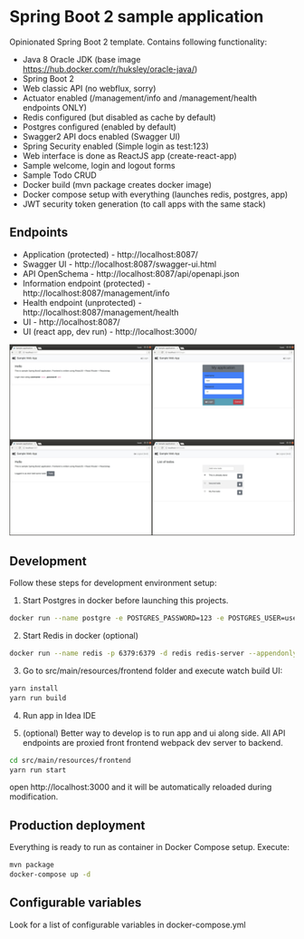 # Spring Boot 2 sample application

Opinionated Spring Boot 2 template.
Contains following functionality:

  * Java 8 Oracle JDK (base image https://hub.docker.com/r/huksley/oracle-java/)
  * Spring Boot 2 
  * Web classic API (no webflux, sorry)
  * Actuator enabled (/management/info and /management/health endpoints ONLY)
  * Redis configured (but disabled as cache by default)
  * Postgres configured (enabled by default)
  * Swagger2 API docs enabled (Swagger UI)
  * Spring Security enabled (Simple login as test:123)
  * Web interface is done as ReactJS app (create-react-app)
  * Sample welcome, login and logout forms
  * Sample Todo CRUD
  * Docker build (mvn package creates docker image) 
  * Docker compose setup with everything (launches redis, postgres, app)
  * JWT security token generation (to call apps with the same stack)
  
## Endpoints

  * Application (protected) - http://localhost:8087/
  * Swagger UI - http://localhost:8087/swagger-ui.html
  * API OpenSchema - http://localhost:8087/api/openapi.json
  * Information endpoint (protected) - http://localhost:8087/management/info
  * Health endpoint (unprotected) - http://localhost:8087/management/health
  * UI - http://localhost:8087/
  * UI (react app, dev run) - http://localhost:3000/
  
![Screenshots](screenshot.png)
  
## Development

Follow these steps for development environment setup:

1. Start Postgres in docker before launching this projects.

```bash
docker run --name postgre -e POSTGRES_PASSWORD=123 -e POSTGRES_USER=user -e POSTGRES_DB=test -p 5432:5432 -d postgres
```

2. Start Redis in docker (optional)

```bash
docker run --name redis -p 6379:6379 -d redis redis-server --appendonly yes
```

3. Go to src/main/resources/frontend folder and execute watch build UI:

```bash
yarn install
yarn run build
```

4. Run app in Idea IDE

5. (optional) Better way to develop is to run app and ui along side. All API endpoints are proxied front frontend webpack dev server to backend.

```bash
cd src/main/resources/frontend
yarn run start
```

open http://localhost:3000 and it will be automatically reloaded during modification.

## Production deployment

Everything is ready to run as container in Docker Compose setup.
Execute:

```bash
mvn package
docker-compose up -d
```

## Configurable variables

Look for a list of configurable variables in docker-compose.yml


